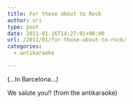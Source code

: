```yaml
---
title: For those about to Rock
author: uri
type: post
date: 2011-01-16T14:27:01+00:00
url: /2011/01/for-those-about-to-rock/
categories:
  - antikaraoke

---
```

(&#8230;In Barcelona&#8230;)

We salute you!! (from the antikaraoke)

<p style="text-align: center;">
</p>
